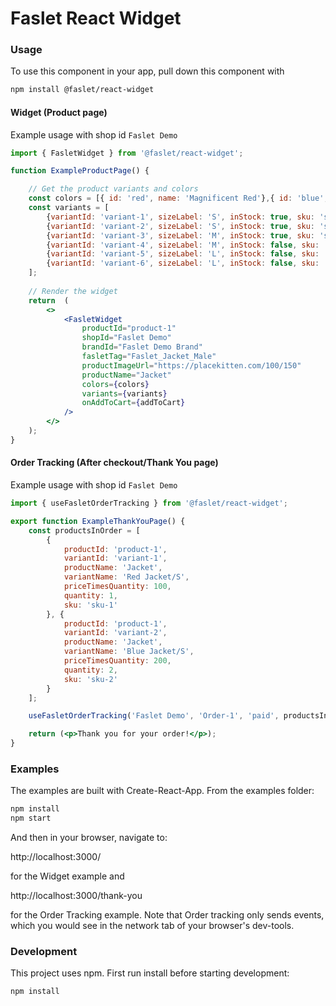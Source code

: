# Faslet React Widget

### Usage
To use this component in your app, pull down this component with
```bash
npm install @faslet/react-widget
```

#### Widget (Product page)

Example usage with shop id `Faslet Demo`
```jsx
import { FasletWidget } from '@faslet/react-widget';

function ExampleProductPage() {

    // Get the product variants and colors
    const colors = [{ id: 'red', name: 'Magnificent Red'},{ id: 'blue', name: 'Dashing Blue'}];
    const variants = [
        {variantId: 'variant-1', sizeLabel: 'S', inStock: true, sku: 'sku-1', colorId: 'red' },
        {variantId: 'variant-2', sizeLabel: 'S', inStock: true, sku: 'sku-2', colorId: 'blue' },
        {variantId: 'variant-3', sizeLabel: 'M', inStock: true, sku: 'sku-3', colorId: 'red' },
        {variantId: 'variant-4', sizeLabel: 'M', inStock: false, sku: 'sku-4', colorId: 'blue' },
        {variantId: 'variant-5', sizeLabel: 'L', inStock: false, sku: 'sku-5', colorId: 'red' },
        {variantId: 'variant-6', sizeLabel: 'L', inStock: false, sku: 'sku-6', colorId: 'blue' }
    ];
    
    // Render the widget
    return  (
        <>
            <FasletWidget
                productId="product-1"
                shopId="Faslet Demo"
                brandId="Faslet Demo Brand"
                fasletTag="Faslet_Jacket_Male"
                productImageUrl="https://placekitten.com/100/150"
                productName="Jacket"
                colors={colors}
                variants={variants}
                onAddToCart={addToCart}
            />
        </>
    );
}


```


#### Order Tracking (After checkout/Thank You page)
Example usage with shop id `Faslet Demo`
```jsx
import { useFasletOrderTracking } from '@faslet/react-widget';

export function ExampleThankYouPage() {
    const productsInOrder = [
        {
            productId: 'product-1',
            variantId: 'variant-1',
            productName: 'Jacket',
            variantName: 'Red Jacket/S',
            priceTimesQuantity: 100,
            quantity: 1,
            sku: 'sku-1'
        }, {
            productId: 'product-1',
            variantId: 'variant-2',
            productName: 'Jacket',
            variantName: 'Blue Jacket/S',
            priceTimesQuantity: 200,
            quantity: 2,
            sku: 'sku-2'
        }
    ];

    useFasletOrderTracking('Faslet Demo', 'Order-1', 'paid', productsInOrder)

    return (<p>Thank you for your order!</p>);
}
```

### Examples

The examples are built with Create-React-App. 
From the examples folder:

```bash
npm install
npm start
```

And then in your browser, navigate to:

http://localhost:3000/

for the Widget example and

http://localhost:3000/thank-you

for the Order Tracking example. Note that Order tracking only sends events, which you would see in the network tab of your browser's dev-tools.


### Development

This project uses npm. First run install before starting development:

```bash
npm install
```
